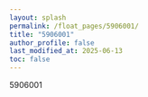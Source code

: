 ```yaml
---
layout: splash
permalink: /float_pages/5906001/
title: "5906001"
author_profile: false
last_modified_at: 2025-06-13
toc: false
---
```

 
5906001
